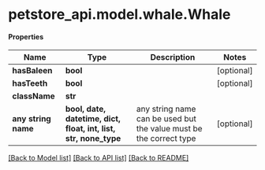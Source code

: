# petstore_api.model.whale.Whale

#### Properties
Name | Type | Description | Notes
------------ | ------------- | ------------- | -------------
**hasBaleen** | **bool** |  | [optional] 
**hasTeeth** | **bool** |  | [optional] 
**className** | **str** |  | 
**any string name** | **bool, date, datetime, dict, float, int, list, str, none_type** | any string name can be used but the value must be the correct type | [optional]

[[Back to Model list]](../../README.md#documentation-for-models) [[Back to API list]](../../README.md#documentation-for-api-endpoints) [[Back to README]](../../README.md)

